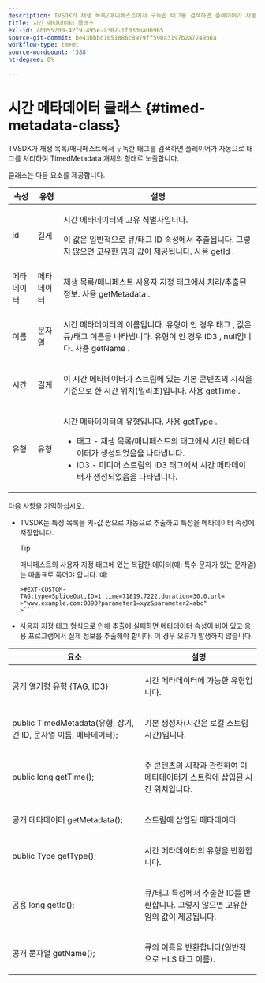 ```yaml
---
description: TVSDK가 재생 목록/매니페스트에서 구독한 태그를 검색하면 플레이어가 자동으로 태그를 처리하여 TimedMetadata 개체의 형태로 노출합니다.
title: 시간 메타데이터 클래스
exl-id: abb552d0-42f9-495e-a307-1f03d6a0b965
source-git-commit: be43bbbd1051886c8979ff590a3197b2a7249b6a
workflow-type: tm+mt
source-wordcount: '388'
ht-degree: 0%

---
```


# 시간 메타데이터 클래스 {#timed-metadata-class}

TVSDK가 재생 목록/매니페스트에서 구독한 태그를 검색하면 플레이어가 자동으로 태그를 처리하여 TimedMetadata 개체의 형태로 노출합니다.

클래스는 다음 요소를 제공합니다.

<table id="table_FFC56AC5B1E04DA99C9309C0223ABA90"> 
 <thead> 
  <tr> 
   <th colname="col1" class="entry"><b> 속성 </b></th> 
   <th colname="col02" class="entry"> <b> 유형 </b></th> 
   <th colname="col2" class="entry"> <b> 설명 </b> </th> 
  </tr> 
 </thead>
 <tbody> 
  <tr> 
   <td colname="col1"> <span class="codeph"> id </span> </td> 
   <td colname="col02"> 길게 </td> 
   <td colname="col2"> <p>시간 메타데이터의 고유 식별자입니다. </p> <p>이 값은 일반적으로 큐/태그 ID 속성에서 추출됩니다. 그렇지 않으면 고유한 임의 값이 제공됩니다. 사용 <span class="codeph"> getId </span>. </p> </td> 
  </tr> 
  <tr> 
   <td colname="col1"> <span class="codeph"> 메타데이터 </span> </td> 
   <td colname="col02"> 메타데이터 </td> 
   <td colname="col2"> <p>재생 목록/매니페스트 사용자 지정 태그에서 처리/추출된 정보. 사용 <span class="codeph"> getMetadata </span>. </p> </td> 
  </tr> 
  <tr> 
   <td colname="col1"> <span class="codeph"> 이름 </span> </td> 
   <td colname="col02"> 문자열 </td> 
   <td colname="col2"> <p>시간 메타데이터의 이름입니다. 유형이 인 경우 <span class="codeph"> 태그 </span>, 값은 큐/태그 이름을 나타냅니다. 유형이 인 경우 <span class="codeph"> ID3 </span>, null입니다. 사용 <span class="codeph"> getName </span>. </p> </td> 
  </tr> 
  <tr> 
   <td colname="col1"> <span class="codeph"> 시간 </span> </td> 
   <td colname="col02"> 길게 </td> 
   <td colname="col2"> <p>이 시간 메타데이터가 스트림에 있는 기본 콘텐츠의 시작을 기준으로 한 시간 위치(밀리초)입니다. 사용 <span class="codeph"> getTime </span>. </p> </td> 
  </tr> 
  <tr> 
   <td colname="col1"> <span class="codeph"> 유형 </span> </td> 
   <td colname="col02"> 유형 </td> 
   <td colname="col2"> <p>시간 메타데이터의 유형입니다. 사용 <span class="codeph"> getType </span>. 
     <ul id="ul_70FBFB33E9F846D8B38592560CCE9560"> 
      <li id="li_739D30561BFB4D9B97DF212E4880BA2C">태그 - 재생 목록/매니페스트의 태그에서 시간 메타데이터가 생성되었음을 나타냅니다. </li> 
      <li id="li_E785E1DEF1CC4D9DBE7764E5D05EFAFC">ID3 - 미디어 스트림의 ID3 태그에서 시간 메타데이터가 생성되었음을 나타냅니다. </li> 
     </ul> </p> </td> 
  </tr> 
 </tbody> 
</table>

<!--<a id="section_737CC47997F74F80A3C5C6171ADE120E"></a>-->

다음 사항을 기억하십시오.

* TVSDK는 특성 목록을 키-값 쌍으로 자동으로 추출하고 특성을 메타데이터 속성에 저장합니다.

   >[!TIP]
   >
   >매니페스트의 사용자 지정 태그에 있는 복잡한 데이터(예: 특수 문자가 있는 문자열)는 따옴표로 묶어야 합니다. 예:
   >
   >
   ```
   >#EXT-CUSTOM-TAG:type=SpliceOut,ID=1,time=71819.7222,duration=30.0,url= 
   >"www.example.com:8090?parameter1=xyz&parameter2=abc"
   >```

* 사용자 지정 태그 형식으로 인해 추출에 실패하면 메타데이터 속성이 비어 있고 응용 프로그램에서 실제 정보를 추출해야 합니다. 이 경우 오류가 발생하지 않습니다.

<table id="table_1BAE98BF23F641A3A5709EBE37B327F6"> 
 <thead> 
  <tr> 
   <th colname="col1" class="entry"> <b>요소 </b></th> 
   <th colname="col2" class="entry"> <b>설명</b></th> 
  </tr> 
 </thead>
 <tbody> 
  <tr> 
   <td colname="col1"> <span class="codeph"> 공개 열거형 유형 {TAG, ID3} </span> </td> 
   <td colname="col2"> <p>시간 메타데이터에 가능한 유형입니다. </p> </td> 
  </tr> 
  <tr> 
   <td colname="col1"> <span class="codeph"> public TimedMetadata(유형, 장기, 긴 ID, 문자열 이름, 메타데이터); </span> </td> 
   <td colname="col2"> <p>기본 생성자(시간은 로컬 스트림 시간)입니다. </p> </td> 
  </tr> 
  <tr> 
   <td colname="col1"> <span class="codeph"> public long getTime(); </span> </td> 
   <td colname="col2"> <p>주 콘텐츠의 시작과 관련하여 이 메타데이터가 스트림에 삽입된 시간 위치입니다. </p> </td> 
  </tr> 
  <tr> 
   <td colname="col1"> <span class="codeph"> 공개 메타데이터 getMetadata(); </span> </td> 
   <td colname="col2"> <p>스트림에 삽입된 메타데이터. </p> </td> 
  </tr> 
  <tr> 
   <td colname="col1"> <span class="codeph"> public Type getType(); </span> </td> 
   <td colname="col2"> <p>시간 메타데이터의 유형을 반환합니다. </p> </td> 
  </tr> 
  <tr> 
   <td colname="col1"> <span class="codeph"> 공용 long getId(); </span> </td> 
   <td colname="col2"> <p>큐/태그 특성에서 추출한 ID를 반환합니다. 그렇지 않으면 고유한 임의 값이 제공됩니다. </p> </td> 
  </tr> 
  <tr> 
   <td colname="col1"> <span class="codeph"> 공개 문자열 getName(); </span> </td> 
   <td colname="col2"> <p>큐의 이름을 반환합니다(일반적으로 HLS 태그 이름). </p> </td> 
  </tr> 
 </tbody> 
</table>
